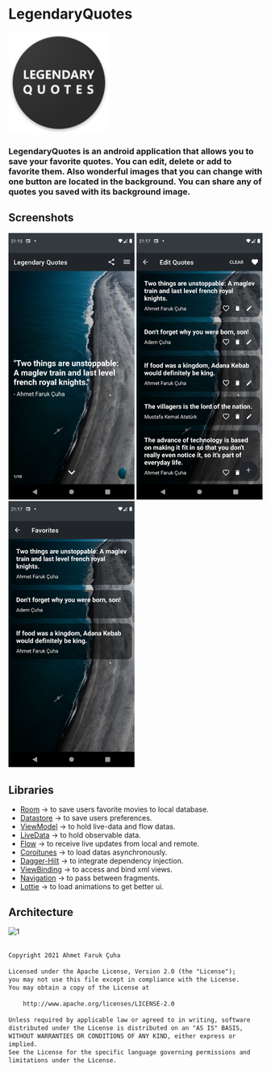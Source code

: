 # LegendaryQuotes
<img src="app_icon.png" alt="2" width="200px">

### LegendaryQuotes is an android application that allows you to save your favorite quotes. You can edit, delete or add to favorite them. Also wonderful images that you can change with one button are located in the background. You can share any of quotes you saved with its background image.

## Screenshots
<img src="screenshots/1.png" alt="1" width="250px"> <img src="screenshots/2.png" alt="2" width="250px">
<img src="screenshots/3.png" alt="3" width="250px">

## Libraries
- <a href="https://developer.android.com/training/data-storage/room">Room</a> -> to save users favorite movies to local database.
- <a href="https://developer.android.com/topic/libraries/architecture/datastore">Datastore</a> -> to save users preferences.
- <a href="https://developer.android.com/topic/libraries/architecture/viewmodel">ViewModel</a> -> to hold live-data and flow datas.
- <a href="https://developer.android.com/topic/libraries/architecture/livedata">LiveData</a> -> to hold observable data.
- <a href="https://developer.android.com/kotlin/flow">Flow</a> -> to receive live updates from local and remote.
- <a href="https://developer.android.com/kotlin/coroutines">Coroitunes</a> -> to load datas asynchronously.
- <a href="https://developer.android.com/training/dependency-injection/hilt-android">Dagger-Hilt</a> -> to integrate dependency injection.
- <a href="https://developer.android.com/topic/libraries/view-binding">ViewBinding</a> -> to access and bind xml views.
- <a href="https://developer.android.com/guide/navigation">Navigation</a> -> to pass between fragments.
- <a href="https://github.com/airbnb/lottie-android">Lottie</a> -> to load animations to get better ui.

## Architecture
<img src="https://developer.android.com/topic/libraries/architecture/images/final-architecture.png" alt="1" width="800px">

<pre><code>
Copyright 2021 Ahmet Faruk Çuha

Licensed under the Apache License, Version 2.0 (the "License");
you may not use this file except in compliance with the License.
You may obtain a copy of the License at

    http://www.apache.org/licenses/LICENSE-2.0

Unless required by applicable law or agreed to in writing, software
distributed under the License is distributed on an "AS IS" BASIS,
WITHOUT WARRANTIES OR CONDITIONS OF ANY KIND, either express or implied.
See the License for the specific language governing permissions and
limitations under the License.
</code></pre>
